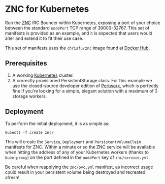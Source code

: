 # ZNC for Kubernetes

Run the [ZNC][] IRC Bouncer within Kubernetes, exposing a port of your choice
between the standard `nodePort` TCP range of 30000-32767. This set of manifests
is provided as an example, and it is expected that users would alter and extend
it to fit their use case.

This set of manifests uses the `chrisfu/znc` image found at [Docker Hub][].

[ZNC]: http://znc.in
[Docker Hub]: https://hub.docker.com/

## Prerequisites

1. A working [Kubernetes][] cluster.
2. A correctly provisioned PersistentStorage class. For this example we use the
closed-source developer edition of [Portworx][], which is perfectly fine if
you're looking for a simple, elegant solution with a maximum of 3 storage
workers.

[Kubernetes]: https://kubernetes.io/
[Portworx]: https://github.com/portworx/px-dev

## Deployment

To perform the initial deployment, it is as simple as:

    kubectl -f create znc/

This will create the `Service`, `Deployment` and `PersistentVolumeClaim`
manifests for ZNC. Within a minute or so the ZNC service will be available when
hitting the address of any of your Kubernetes workers (thanks to `kube-proxy`)
on the port defined in the `nodePort` key of `znc/service.yml`.

Be careful when reapplying the `znc/pvc.yml` manifest, as incorrect usage could
result in your persistent volume being destroyed and recreated afresh!
